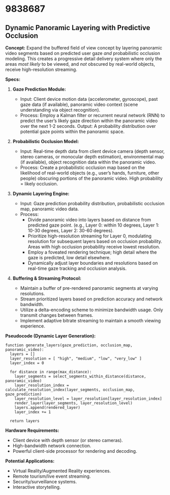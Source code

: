 # 9838687

## Dynamic Panoramic Layering with Predictive Occlusion

**Concept:** Expand the buffered field of view concept by layering panoramic video segments based on predicted user gaze *and* probabilistic occlusion modeling. This creates a progressive detail delivery system where only the areas *most likely* to be viewed, and *not* obscured by real-world objects, receive high-resolution streaming.

**Specs:**

1.  **Gaze Prediction Module:**
    *   Input: Client device motion data (accelerometer, gyroscope), past gaze data (if available), panoramic video context (scene understanding via object recognition).
    *   Process: Employ a Kalman filter or recurrent neural network (RNN) to predict the user’s likely gaze direction within the panoramic video over the next 1-2 seconds. Output: A probability distribution over potential gaze points within the panoramic space.

2.  **Probabilistic Occlusion Model:**
    *   Input: Real-time depth data from client device camera (depth sensor, stereo cameras, or monocular depth estimation), environmental map (if available), object recognition data within the panoramic video.
    *   Process: Create a probabilistic occlusion map based on the likelihood of real-world objects (e.g., user’s hands, furniture, other people) obscuring portions of the panoramic video.  High probability = likely occlusion.

3.  **Dynamic Layering Engine:**
    *   Input: Gaze prediction probability distribution, probabilistic occlusion map, panoramic video data.
    *   Process:
        *   Divide panoramic video into layers based on distance from predicted gaze point. (e.g., Layer 0: within 10 degrees, Layer 1: 10-30 degrees, Layer 2: 30-60 degrees).
        *   Prioritize high-resolution streaming for Layer 0, modulating resolution for subsequent layers based on occlusion probability. Areas with high occlusion probability receive lowest resolution.
        *   Employ a foveated rendering technique; high detail where the gaze is predicted, low detail elsewhere.
        *   Dynamically adjust layer boundaries and resolutions based on real-time gaze tracking and occlusion analysis.

4.  **Buffering & Streaming Protocol:**
    *   Maintain a buffer of pre-rendered panoramic segments at varying resolutions.
    *   Stream prioritized layers based on prediction accuracy and network bandwidth.
    *   Utilize a delta-encoding scheme to minimize bandwidth usage. Only transmit changes between frames.
    *   Implement adaptive bitrate streaming to maintain a smooth viewing experience.

**Pseudocode (Dynamic Layer Generation):**

```
function generate_layers(gaze_prediction, occlusion_map, panoramic_video):
  layers = []
  layer_resolution = [ "high", "medium", "low", "very_low" ]
  layer_index = 0

  for distance in range(max_distance):
    layer_segments = select_segments_within_distance(distance, panoramic_video)
    layer_resolution_index = calculate_resolution_index(layer_segments, occlusion_map, gaze_prediction)
    layer_resolution_level = layer_resolution[layer_resolution_index]
    render_layer(layer_segments, layer_resolution_level)
    layers.append(rendered_layer)
    layer_index += 1

  return layers
```

**Hardware Requirements:**

*   Client device with depth sensor (or stereo cameras).
*   High-bandwidth network connection.
*   Powerful client-side processor for rendering and decoding.

**Potential Applications:**

*   Virtual Reality/Augmented Reality experiences.
*   Remote tourism/live event streaming.
*   Security/surveillance systems.
*   Interactive storytelling.